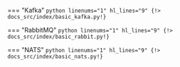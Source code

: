 === "Kafka"
    ```python linenums="1" hl_lines="9"
    {!> docs_src/index/basic_kafka.py!}
    ```

=== "RabbitMQ"
    ```python linenums="1" hl_lines="9"
    {!> docs_src/index/basic_rabbit.py!}
    ```

=== "NATS"
    ```python linenums="1" hl_lines="9"
    {!> docs_src/index/basic_nats.py!}
    ```
